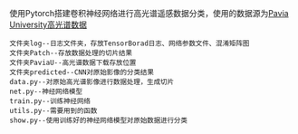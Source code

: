 使用Pytorch搭建卷积神经网络进行高光谱遥感数据分类，使用的数据源为[Pavia University高光谱数据](http://www.ehu.eus/ccwintco/index.php?title=Hyperspectral_Remote_Sensing_Scenes#Pavia_Centre_and_University)

    文件夹log--日志文件夹，存放TensorBorad日志、网络参数文件、混淆矩阵图
    文件夹Patch--存放数据处理的切片结果
    文件夹PaviaU--高光谱数据下载存放位置
    文件夹predicted--CNN对原始影像的分类结果
    data.py--对原始高光谱影像进行数据处理，生成切片
    net.py--神经网络模型
    train.py--训练神经网络
    utils.py--需要用到的函数
    show.py--使用训练好的神经网络模型对原始数据进行分类
